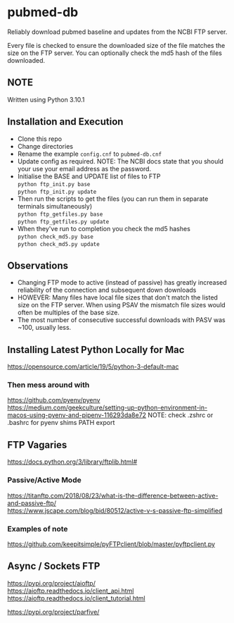 # pubmed-db

Reliably download pubmed baseline and updates from the NCBI FTP server. 

Every file is checked to ensure the downloaded size of the file matches the size on the FTP server. You can optionally check the md5 hash of the files downloaded.  

## NOTE
Written using Python 3.10.1

## Installation and Execution 
- Clone this repo
- Change directories 
- Rename the example `config.cnf` to `pubmed-db.cnf`
- Update config as required. NOTE: The NCBI docs state that you should your use your email address as the password. 
- Initialise the BASE and UPDATE list of files to FTP   
`python ftp_init.py base`   
`python ftp_init.py update`   
- Then run the scripts to get the files (you can run them in separate terminals simultaneously)   
`python ftp_getfiles.py base`      
`python ftp_getfiles.py update`
- When they've run to completion you check the md5 hashes   
`python check_md5.py base`   
`python check_md5.py update` 

## Observations
- Changing FTP mode to active (instead of passive) has greatly increased reliability of the connection and subsequent down downloads
- HOWEVER: Many files have local file sizes that don't match the listed size on the FTP server. When using PSAV the mismatch file sizes would often be multiples of the base size.
- The most number of consecutive successful downloads with PASV was ~100, usually less.

## Installing Latest Python Locally for Mac

https://opensource.com/article/19/5/python-3-default-mac

### Then mess around with
https://github.com/pyenv/pyenv  
https://medium.com/geekculture/setting-up-python-environment-in-macos-using-pyenv-and-pipenv-116293da8e72
NOTE: check .zshrc or .bashrc for pyenv shims PATH export 

## FTP Vagaries
https://docs.python.org/3/library/ftplib.html#   

### Passive/Active Mode
https://titanftp.com/2018/08/23/what-is-the-difference-between-active-and-passive-ftp/   
https://www.jscape.com/blog/bid/80512/active-v-s-passive-ftp-simplified   

### Examples of note
https://github.com/keepitsimple/pyFTPclient/blob/master/pyftpclient.py   

## Async / Sockets FTP
https://pypi.org/project/aioftp/   
https://aioftp.readthedocs.io/client_api.html   
https://aioftp.readthedocs.io/client_tutorial.html   

https://pypi.org/project/parfive/   